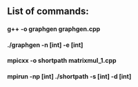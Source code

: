 ## List of commands:
#### g++ -o graphgen graphgen.cpp
#### ./graphgen -n [int] -e [int]
#### mpicxx -o shortpath matrixmul_1.cpp
#### mpirun -np [int] ./shortpath -s [int] -d [int]